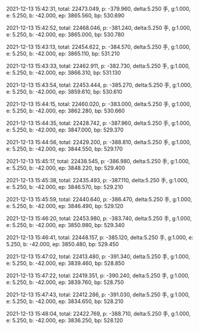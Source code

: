 2021-12-13 15:42:31, total: 22473.049, p: -379.960, delta:5.250 手, g:1.000, e: 5.250, b: -42.000, ep: 3865.560, bp: 530.690

2021-12-13 15:42:52, total: 22468.046, p: -381.240, delta:5.250 手, g:1.000, e: 5.250, b: -42.000, ep: 3865.000, bp: 530.780

2021-12-13 15:43:13, total: 22454.622, p: -384.570, delta:5.250 手, g:1.000, e: 5.250, b: -42.000, ep: 3865.110, bp: 531.210

2021-12-13 15:43:33, total: 22462.911, p: -382.730, delta:5.250 手, g:1.000, e: 5.250, b: -42.000, ep: 3866.310, bp: 531.130

2021-12-13 15:43:54, total: 22453.444, p: -385.270, delta:5.250 手, g:1.000, e: 5.250, b: -42.000, ep: 3859.610, bp: 530.610

2021-12-13 15:44:15, total: 22460.020, p: -383.000, delta:5.250 手, g:1.000, e: 5.250, b: -42.000, ep: 3862.280, bp: 530.660

2021-12-13 15:44:35, total: 22428.742, p: -387.960, delta:5.250 手, g:1.000, e: 5.250, b: -42.000, ep: 3847.000, bp: 529.370

2021-12-13 15:44:56, total: 22429.200, p: -388.810, delta:5.250 手, g:1.000, e: 5.250, b: -42.000, ep: 3844.550, bp: 529.170

2021-12-13 15:45:17, total: 22438.545, p: -386.980, delta:5.250 手, g:1.000, e: 5.250, b: -42.000, ep: 3848.220, bp: 529.400

2021-12-13 15:45:38, total: 22435.493, p: -387.110, delta:5.250 手, g:1.000, e: 5.250, b: -42.000, ep: 3846.570, bp: 529.210

2021-12-13 15:45:59, total: 22440.640, p: -386.470, delta:5.250 手, g:1.000, e: 5.250, b: -42.000, ep: 3846.490, bp: 529.120

2021-12-13 15:46:20, total: 22453.980, p: -383.740, delta:5.250 手, g:1.000, e: 5.250, b: -42.000, ep: 3850.980, bp: 529.340

2021-12-13 15:46:41, total: 22448.157, p: -385.120, delta:5.250 手, g:1.000, e: 5.250, b: -42.000, ep: 3850.480, bp: 529.450

2021-12-13 15:47:02, total: 22413.480, p: -391.340, delta:5.250 手, g:1.000, e: 5.250, b: -42.000, ep: 3839.460, bp: 528.850

2021-12-13 15:47:22, total: 22419.351, p: -390.240, delta:5.250 手, g:1.000, e: 5.250, b: -42.000, ep: 3839.760, bp: 528.750

2021-12-13 15:47:43, total: 22412.286, p: -391.030, delta:5.250 手, g:1.000, e: 5.250, b: -42.000, ep: 3834.650, bp: 528.210

2021-12-13 15:48:04, total: 22422.769, p: -388.710, delta:5.250 手, g:1.000, e: 5.250, b: -42.000, ep: 3836.250, bp: 528.120